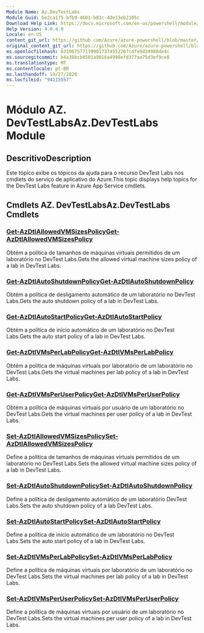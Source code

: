 ```yaml
---
Module Name: Az.DevTestLabs
Module Guid: be2ca175-bfb9-4601-b01c-4de13eb2105c
Download Help Link: https://docs.microsoft.com/en-us/powershell/module/az.devtestlabs
Help Version: 4.0.4.0
Locale: en-US
content_git_url: https://github.com/Azure/azure-powershell/blob/master/src/DevTestLabs/DevTestLabs/help/Az.DevTestLabs.md
original_content_git_url: https://github.com/Azure/azure-powershell/blob/master/src/DevTestLabs/DevTestLabs/help/Az.DevTestLabs.md
ms.openlocfilehash: 8310675771399b17374552267cdfe9d34988de4c
ms.sourcegitcommit: b4a38bcb0501a9016a4998efd377aa75d3ef9ce8
ms.translationtype: MT
ms.contentlocale: pt-BR
ms.lasthandoff: 10/27/2020
ms.locfileid: "94115557"
---
```

# <span data-ttu-id="9ddc2-101">Módulo AZ. DevTestLabs</span><span class="sxs-lookup"><span data-stu-id="9ddc2-101">Az.DevTestLabs Module</span></span>
## <span data-ttu-id="9ddc2-102">Descritivo</span><span class="sxs-lookup"><span data-stu-id="9ddc2-102">Description</span></span>
<span data-ttu-id="9ddc2-103">Este tópico exibe os tópicos da ajuda para o recurso DevTest Labs nos cmdlets do serviço de aplicativo do Azure.</span><span class="sxs-lookup"><span data-stu-id="9ddc2-103">This topic displays help topics for the DevTest Labs feature in Azure App Service cmdlets.</span></span>

## <span data-ttu-id="9ddc2-104">Cmdlets AZ. DevTestLabs</span><span class="sxs-lookup"><span data-stu-id="9ddc2-104">Az.DevTestLabs Cmdlets</span></span>
### [<span data-ttu-id="9ddc2-105">Get-AzDtlAllowedVMSizesPolicy</span><span class="sxs-lookup"><span data-stu-id="9ddc2-105">Get-AzDtlAllowedVMSizesPolicy</span></span>](Get-AzDtlAllowedVMSizesPolicy.md)
<span data-ttu-id="9ddc2-106">Obtém a política de tamanhos de máquinas virtuais permitidos de um laboratório no DevTest Labs.</span><span class="sxs-lookup"><span data-stu-id="9ddc2-106">Gets the allowed virtual machine sizes policy of a lab in DevTest Labs.</span></span>

### [<span data-ttu-id="9ddc2-107">Get-AzDtlAutoShutdownPolicy</span><span class="sxs-lookup"><span data-stu-id="9ddc2-107">Get-AzDtlAutoShutdownPolicy</span></span>](Get-AzDtlAutoShutdownPolicy.md)
<span data-ttu-id="9ddc2-108">Obtém a política de desligamento automático de um laboratório no DevTest Labs.</span><span class="sxs-lookup"><span data-stu-id="9ddc2-108">Gets the auto shutdown policy of a lab in DevTest Labs.</span></span>

### [<span data-ttu-id="9ddc2-109">Get-AzDtlAutoStartPolicy</span><span class="sxs-lookup"><span data-stu-id="9ddc2-109">Get-AzDtlAutoStartPolicy</span></span>](Get-AzDtlAutoStartPolicy.md)
<span data-ttu-id="9ddc2-110">Obtém a política de início automático de um laboratório no DevTest Labs.</span><span class="sxs-lookup"><span data-stu-id="9ddc2-110">Gets the auto start policy of a lab in DevTest Labs.</span></span>

### [<span data-ttu-id="9ddc2-111">Get-AzDtlVMsPerLabPolicy</span><span class="sxs-lookup"><span data-stu-id="9ddc2-111">Get-AzDtlVMsPerLabPolicy</span></span>](Get-AzDtlVMsPerLabPolicy.md)
<span data-ttu-id="9ddc2-112">Obtém a política de máquinas virtuais por laboratório de um laboratório no DevTest Labs.</span><span class="sxs-lookup"><span data-stu-id="9ddc2-112">Gets the virtual machines per lab policy of a lab in DevTest Labs.</span></span>

### [<span data-ttu-id="9ddc2-113">Get-AzDtlVMsPerUserPolicy</span><span class="sxs-lookup"><span data-stu-id="9ddc2-113">Get-AzDtlVMsPerUserPolicy</span></span>](Get-AzDtlVMsPerUserPolicy.md)
<span data-ttu-id="9ddc2-114">Obtém a política de máquinas virtuais por usuário de um laboratório no DevTest Labs.</span><span class="sxs-lookup"><span data-stu-id="9ddc2-114">Gets the virtual machines per user policy of a lab in DevTest Labs.</span></span>

### [<span data-ttu-id="9ddc2-115">Set-AzDtlAllowedVMSizesPolicy</span><span class="sxs-lookup"><span data-stu-id="9ddc2-115">Set-AzDtlAllowedVMSizesPolicy</span></span>](Set-AzDtlAllowedVMSizesPolicy.md)
<span data-ttu-id="9ddc2-116">Define a política de tamanhos de máquinas virtuais permitidos de um laboratório no DevTest Labs.</span><span class="sxs-lookup"><span data-stu-id="9ddc2-116">Sets the allowed virtual machine sizes policy of a lab in DevTest Labs.</span></span>

### [<span data-ttu-id="9ddc2-117">Set-AzDtlAutoShutdownPolicy</span><span class="sxs-lookup"><span data-stu-id="9ddc2-117">Set-AzDtlAutoShutdownPolicy</span></span>](Set-AzDtlAutoShutdownPolicy.md)
<span data-ttu-id="9ddc2-118">Define a política de desligamento automático de um laboratório DevTest Labs.</span><span class="sxs-lookup"><span data-stu-id="9ddc2-118">Sets the auto shutdown policy of a lab DevTest Labs.</span></span>

### [<span data-ttu-id="9ddc2-119">Set-AzDtlAutoStartPolicy</span><span class="sxs-lookup"><span data-stu-id="9ddc2-119">Set-AzDtlAutoStartPolicy</span></span>](Set-AzDtlAutoStartPolicy.md)
<span data-ttu-id="9ddc2-120">Define a política de início automático de um laboratório no DevTest Labs.</span><span class="sxs-lookup"><span data-stu-id="9ddc2-120">Sets the auto start policy of a lab in DevTest Labs.</span></span>

### [<span data-ttu-id="9ddc2-121">Set-AzDtlVMsPerLabPolicy</span><span class="sxs-lookup"><span data-stu-id="9ddc2-121">Set-AzDtlVMsPerLabPolicy</span></span>](Set-AzDtlVMsPerLabPolicy.md)
<span data-ttu-id="9ddc2-122">Define a política de máquinas virtuais por laboratório de um laboratório no DevTest Labs.</span><span class="sxs-lookup"><span data-stu-id="9ddc2-122">Sets the virtual machines per lab policy of a lab in DevTest Labs.</span></span>

### [<span data-ttu-id="9ddc2-123">Set-AzDtlVMsPerUserPolicy</span><span class="sxs-lookup"><span data-stu-id="9ddc2-123">Set-AzDtlVMsPerUserPolicy</span></span>](Set-AzDtlVMsPerUserPolicy.md)
<span data-ttu-id="9ddc2-124">Define a política de máquinas virtuais por usuário de um laboratório no DevTest Labs.</span><span class="sxs-lookup"><span data-stu-id="9ddc2-124">Sets the virtual machines per user policy of a lab in DevTest Labs.</span></span>

